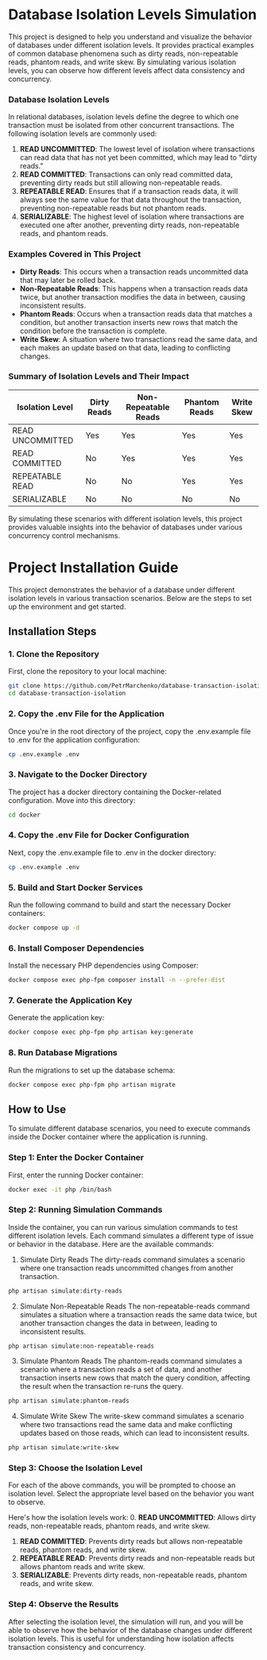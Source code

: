 # Database Isolation Levels Simulation

This project is designed to help you understand and visualize the behavior of databases under different isolation levels. It provides practical examples of common database phenomena such as dirty reads, non-repeatable reads, phantom reads, and write skew. By simulating various isolation levels, you can observe how different levels affect data consistency and concurrency.

### Database Isolation Levels

In relational databases, isolation levels define the degree to which one transaction must be isolated from other concurrent transactions. The following isolation levels are commonly used:

1. **READ UNCOMMITTED**: The lowest level of isolation where transactions can read data that has not yet been committed, which may lead to "dirty reads."
2. **READ COMMITTED**: Transactions can only read committed data, preventing dirty reads but still allowing non-repeatable reads.
3. **REPEATABLE READ**: Ensures that if a transaction reads data, it will always see the same value for that data throughout the transaction, preventing non-repeatable reads but not phantom reads.
4. **SERIALIZABLE**: The highest level of isolation where transactions are executed one after another, preventing dirty reads, non-repeatable reads, and phantom reads.

### Examples Covered in This Project

- **Dirty Reads**: This occurs when a transaction reads uncommitted data that may later be rolled back.
- **Non-Repeatable Reads**: This happens when a transaction reads data twice, but another transaction modifies the data in between, causing inconsistent results.
- **Phantom Reads**: Occurs when a transaction reads data that matches a condition, but another transaction inserts new rows that match the condition before the transaction is complete.
- **Write Skew**: A situation where two transactions read the same data, and each makes an update based on that data, leading to conflicting changes.

### Summary of Isolation Levels and Their Impact

| Isolation Level   | Dirty Reads | Non-Repeatable Reads | Phantom Reads | Write Skew |
|-------------------|-------------|----------------------|---------------|------------|
| READ UNCOMMITTED  | Yes         | Yes                  | Yes           | Yes        |
| READ COMMITTED    | No          | Yes                  | Yes           | Yes        |
| REPEATABLE READ   | No          | No                   | Yes           | Yes        |
| SERIALIZABLE      | No          | No                   | No            | No         |

By simulating these scenarios with different isolation levels, this project provides valuable insights into the behavior of databases under various concurrency control mechanisms.

# Project Installation Guide

This project demonstrates the behavior of a database under different isolation levels in various transaction scenarios. Below are the steps to set up the environment and get started.

## Installation Steps

### 1. Clone the Repository
First, clone the repository to your local machine:

```bash
git clone https://github.com/PetrMarchenko/database-transaction-isolation
cd database-transaction-isolation
```

###  2. Copy the .env File for the Application
Once you're in the root directory of the project, copy the .env.example file to .env for the application configuration:

```bash
cp .env.example .env
```

### 3. Navigate to the Docker Directory
   The project has a docker directory containing the Docker-related configuration. Move into this directory:

```bash
cd docker
```
### 4. Copy the .env File for Docker Configuration
Next, copy the .env.example file to .env in the docker directory:

```bash
cp .env.example .env
```

### 5. Build and Start Docker Services
Run the following command to build and start the necessary Docker containers:

```bash
docker compose up -d 
```

### 6. Install Composer Dependencies
   Install the necessary PHP dependencies using Composer:

```bash
docker compose exec php-fpm composer install -n --prefer-dist
```

### 7. Generate the Application Key
Generate the application key:

```bash
docker compose exec php-fpm php artisan key:generate
```

### 8. Run Database Migrations
Run the migrations to set up the database schema:

```bash
docker compose exec php-fpm php artisan migrate
```


## How to Use

To simulate different database scenarios, you need to execute commands inside the Docker container where the application is running.

### Step 1: Enter the Docker Container
First, enter the running Docker container:

```bash
docker exec -it php /bin/bash
```

### Step 2: Running Simulation Commands
Inside the container, you can run various simulation commands to test different isolation levels. 
Each command simulates a different type of issue or behavior in the database. Here are the available commands:

1. Simulate Dirty Reads
The dirty-reads command simulates a scenario where one transaction reads uncommitted changes from another transaction.

```bash
php artisan simulate:dirty-reads
```

2. Simulate Non-Repeatable Reads
The non-repeatable-reads command simulates a situation where a transaction reads the same data twice, 
but another transaction changes the data in between, leading to inconsistent results.

```bash
php artisan simulate:non-repeatable-reads
```

3. Simulate Phantom Reads
The phantom-reads command simulates a scenario where a transaction reads a set of data, 
and another transaction inserts new rows that match the query condition, affecting the result when the transaction re-runs the query.

```bash
php artisan simulate:phantom-reads
```

4. Simulate Write Skew
The write-skew command simulates a scenario where two transactions read the same data 
and make conflicting updates based on those reads, which can lead to inconsistent results.

```bash
php artisan simulate:write-skew
```

### Step 3: Choose the Isolation Level
For each of the above commands, you will be prompted to choose an isolation level. 
Select the appropriate level based on the behavior you want to observe. 

Here's how the isolation levels work:
0. **READ UNCOMMITTED**: Allows dirty reads, non-repeatable reads, phantom reads, and write skew.
1. **READ COMMITTED**: Prevents dirty reads but allows non-repeatable reads, phantom reads, and write skew.
2. **REPEATABLE READ**: Prevents dirty reads and non-repeatable reads but allows phantom reads and write skew.
3. **SERIALIZABLE**: Prevents dirty reads, non-repeatable reads, phantom reads, and write skew.

###  Step 4: Observe the Results
After selecting the isolation level, the simulation will run, 
and you will be able to observe how the behavior of the database changes under different isolation levels. 
This is useful for understanding how isolation affects transaction consistency and concurrency.
